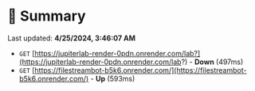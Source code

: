 # 📖 Summary
Last updated: **4/25/2024, 3:46:07 AM**

- `GET` [https://jupiterlab-render-0pdn.onrender.com/lab?](https://jupiterlab-render-0pdn.onrender.com/lab?) - **Down** (497ms)
- `GET` [https://filestreambot-b5k6.onrender.com/](https://filestreambot-b5k6.onrender.com/) - **Up** (593ms)
